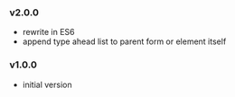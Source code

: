 ### v2.0.0
- rewrite in ES6
- append type ahead list to parent form or element itself

### v1.0.0
- initial version